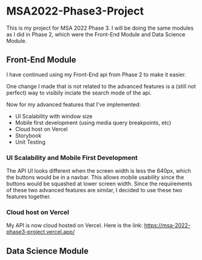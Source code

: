 # MSA2022-Phase3-Project

This is my project for MSA 2022 Phase 3. I will be doing the same modules as I did in Phase 2, which were the Front-End Module and Data Science Module.

## Front-End Module

I have continued using my Front-End api from Phase 2 to make it easier.

One change I made that is not related to the advanced features is a (still not perfect) way to visibily inciate the search mode of the api.

Now for my advanced features that I've implemented:
- UI Scalability with window size
- Mobile first development (using media query breakpoints, etc)
- Cloud host on Vercel
- Storybook
- Unit Testing

### UI Scalability and Mobile First Development

The API UI looks different when the screen width is less the 640px, which the buttons would be in a navbar. This allows mobile usability since the buttons would be squashed at lower screen width. Since the requirements of these two advanced features are similar, I decided to use these two features together.

### Cloud host on Vercel

My API is now cloud hosted on Vercel. Here is the link: https://msa-2022-phase3-project.vercel.app/

###


## Data Science Module

